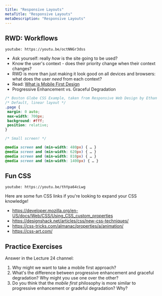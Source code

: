 ```yaml
---
title: "Responsive Layouts"
metaTitle: "Responsive Layouts"
metaDescription: "Responsive Layouts"
---
```


## RWD: Workflows
`youtube: https://youtu.be/octNNGr3dss`

- Ask yourself: really *how* is the site going to be used?
- Know the user's context - does their priority change when their context changes?
- RWD is more than just making it look good on all devices and browsers: what does the user *need* from each context?
- Read: [What is Mobile First Design](https://medium.com/@Vincentxia77/what-is-mobile-first-design-why-its-important-how-to-make-it-7d3cf2e29d00)
- Progressive Enhancement vs. Graceful Degradation

```css
/* Boston Globe CSS Example, taken from Responsive Web Design by Ethan Marcotte */
/* Default, linear layout */
.page {
 margin: 0 auto;
 max-width: 700px;
 background: #fff;
 position: relative;
}

/* Small screen! */

@media screen and (min-width: 480px) { … }
@media screen and (min-width: 620px) { … }
@media screen and (min-width: 810px) { … }
@media screen and (min-width: 1400px) { … }
```

## Fun CSS
`youtube: https://youtu.be/thYpa64cLwg`

Here are some fun CSS links if you're looking to expand your CSS knowledge!
- https://developer.mozilla.org/en-US/docs/Web/CSS/Using_CSS_custom_properties
- https://designshack.net/articles/css/new-css-techniques/
- https://css-tricks.com/almanac/properties/a/animation/
- https://css-art.com/

## Practice Exercises
Answer in the Lecture 24 channel:
1. Why might we want to take a mobile first approach?
1. What's the difference between progressive enhancement and graceful degradation? Why might you use one over the other?
1. Do you think that the *mobile first* philosophy is more similar to progressive enhancement or gradeful degradation? Why?